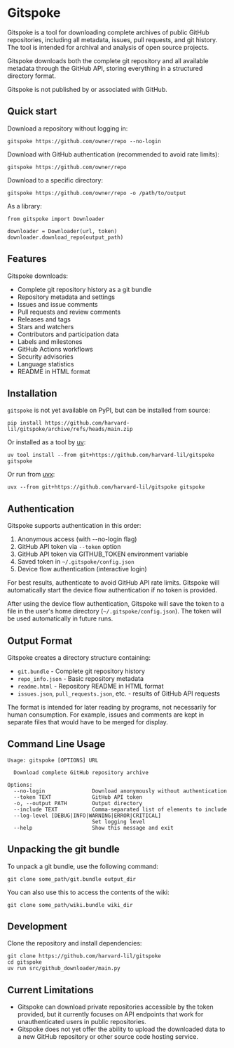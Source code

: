 Gitspoke
========

Gitspoke is a tool for downloading complete archives of public GitHub repositories, including all metadata, issues, pull requests, and git history. The tool is intended for archival and analysis of open source projects.

Gitspoke downloads both the complete git repository and all available metadata through the GitHub API, storing everything in a structured directory format.

Gitspoke is not published by or associated with GitHub.

Quick start
------------

Download a repository without logging in:

```
gitspoke https://github.com/owner/repo --no-login
```

Download with GitHub authentication (recommended to avoid rate limits):

```
gitspoke https://github.com/owner/repo
```

Download to a specific directory:

```
gitspoke https://github.com/owner/repo -o /path/to/output
```

As a library:

```
from gitspoke import Downloader

downloader = Downloader(url, token)
downloader.download_repo(output_path)
```

Features
--------

Gitspoke downloads:

* Complete git repository history as a git bundle
* Repository metadata and settings
* Issues and issue comments
* Pull requests and review comments
* Releases and tags
* Stars and watchers
* Contributors and participation data
* Labels and milestones
* GitHub Actions workflows
* Security advisories
* Language statistics
* README in HTML format

Installation
------------

`gitspoke` is not yet available on PyPI, but can be installed from source:

```
pip install https://github.com/harvard-lil/gitspoke/archive/refs/heads/main.zip
```

Or installed as a tool by [uv](https://docs.astral.sh/uv/):

```
uv tool install --from git+https://github.com/harvard-lil/gitspoke gitspoke
```

Or run from [uvx](https://docs.astral.sh/uv/):

```
uvx --from git+https://github.com/harvard-lil/gitspoke gitspoke
```

Authentication
-------------

Gitspoke supports authentication in this order:

1. Anonymous access (with --no-login flag)
2. GitHub API token via `--token` option
3. GitHub API token via GITHUB_TOKEN environment variable
4. Saved token in `~/.gitspoke/config.json`
5. Device flow authentication (interactive login)

For best results, authenticate to avoid GitHub API rate limits. Gitspoke will automatically start the device flow authentication if no token is provided.

After using the device flow authentication, Gitspoke will save the token to a file in the user's home directory (`~/.gitspoke/config.json`). The token will be used automatically in future runs.

Output Format
------------

Gitspoke creates a directory structure containing:

* `git.bundle` - Complete git repository history
* `repo_info.json` - Basic repository metadata
* `readme.html` - Repository README in HTML format
* `issues.json`, `pull_requests.json`, etc. - results of GitHub API requests

The format is intended for later reading by programs, not necessarily for human consumption.
For example, issues and comments are kept in separate files that would have to be merged
for display.

Command Line Usage
------------------

```
Usage: gitspoke [OPTIONS] URL

  Download complete GitHub repository archive

Options:
  --no-login               Download anonymously without authentication
  --token TEXT             GitHub API token
  -o, --output PATH        Output directory
  --include TEXT           Comma-separated list of elements to include
  --log-level [DEBUG|INFO|WARNING|ERROR|CRITICAL]
                           Set logging level
  --help                   Show this message and exit
```

Unpacking the git bundle
-------------------------

To unpack a git bundle, use the following command:

```
git clone some_path/git.bundle output_dir
```

You can also use this to access the contents of the wiki:

```
git clone some_path/wiki.bundle wiki_dir
```

Development
-----------

Clone the repository and install dependencies:

```
git clone https://github.com/harvard-lil/gitspoke
cd gitspoke
uv run src/github_downloader/main.py
```

Current Limitations
------------------

* Gitspoke can download private repositories accessible by the token provided, but it currently
  focuses on API endpoints that work for unauthenticated users in public repositories.
* Gitspoke does not yet offer the ability to upload the downloaded data to a new GitHub repository
  or other source code hosting service.